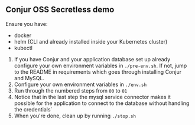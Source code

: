 ## Conjur OSS Secretless demo

Ensure you have:

+ docker
+ helm (CLI and already installed inside your Kubernetes cluster)
+ kubectl

1. If you have Conjur and your application database set up already  configure your own environment variables in `./pre-env.sh`. If not, jump to the README in requirements which goes through installing Conjur and MySQL.
1. Configure your own environment variables in `./env.sh`
1. Run through the numbered steps from `00` to `01`
1. Notice that in the last step the mysql service connector makes it possible for the application to connect to the database without handling the credentials`
1. When you're done, clean up by running `./stop.sh`
